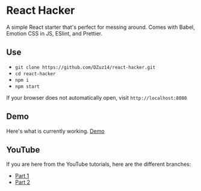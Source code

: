 # React Hacker

A simple React starter that's perfect for messing around. Comes with Babel, Emotion CSS in JS, ESlint, and Prettier.

## Use

- `git clone https://github.com/DZuz14/react-hacker.git`
- `cd react-hacker`
- `npm i`
- `npm start`

If your browser does not automatically open, visit `http://localhost:8080`

## Demo

Here's what is currently working. [Demo](https://dzuz14.github.io/react-node-netflix/)

## YouTube

If you are here from the YouTube tutorials, here are the different branches:

- [Part 1](https://github.com/DZuz14/react-node-netflix/tree/part-1)
- [Part 2](https://github.com/DZuz14/react-node-netflix/tree/part-2)
